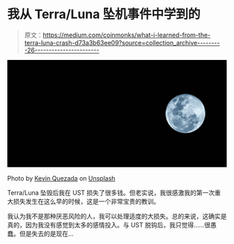 # 我从 Terra/Luna 坠机事件中学到的

> 原文：<https://medium.com/coinmonks/what-i-learned-from-the-terra-luna-crash-d73a3b63ee09?source=collection_archive---------26----------------------->

![](img/fb5ca2892c563b94317df95ee282be62.png)

Photo by [Kevin Quezada](https://unsplash.com/@kevinqa?utm_source=medium&utm_medium=referral) on [Unsplash](https://unsplash.com?utm_source=medium&utm_medium=referral)

Terra/Luna 坠毁后我在 UST 损失了很多钱。但老实说，我很感激我的第一次重大损失发生在这么早的时候，这是一个非常宝贵的教训。

我认为我不是那种厌恶风险的人，我可以处理适度的大损失。总的来说，这确实是真的，因为我没有感觉到太多的感情投入。与 UST 脱钩后，我只觉得……很愚蠢。但是失去的是现在…